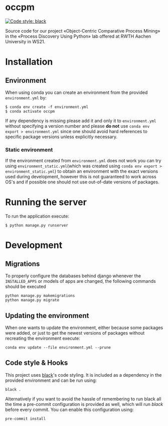 # occpm

[![Code style: black](https://img.shields.io/badge/code%20style-black-000000.svg)](https://github.com/psf/black)

Source code for our project «Object-Centric Comparative Process Mining» in the «Process Discovery Using Python» lab offered at RWTH Aachen University in WS21.

# Installation

## Environment

When using conda you can create an environment from the provided `environment.yml` by:

```
$ conda env create -f environment.yml
$ conda activate occpm
```

If any dependency is missing please add it and only it to `environment.yml` without specifying a version number and please **do not** use `conda env export > environment.yml` since one should avoid hard references to specific package versions unless explicitly necessary.

### Static environment

If the environment created from `environment.yml` does not work you can try using `environment_static.yml`(which was created using `conda env export > environment_static.yml`) to obtain an environment with the exact versions used during development, however this is not guaranteed to work across OS's and if possible one should not use out-of-date versions of packages.

# Running the server

To run the application execute:

```
$ python manage.py runserver
```

# Development

## Migrations

To properly configure the databases behind django whenever the `INSTALLED_APPS` or models of apps are changed, the following commands should be executed

```
python manage.py makemigrations
python manage.py migrate
```

## Updating the environment

When one wants to update the environment, either because some packages were added, or just to get the newest versions of packages without recreating the environment execute:

```
conda env update --file environment.yml --prune
```

## Code style & Hooks

This project uses [black](https://github.com/psf/black)'s code styling. It is included as a dependency in the provided environment and can be run using:

```
black .
```

Alternatively if you want to avoid the hassle of remembering to run black all the time a pre-commit configuration is provided as well, which will run _black_ before every commit. You can enable this configuration using:

```
pre-commit install
```
